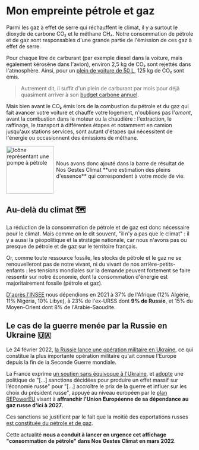 # Mon empreinte pétrole et gaz

Parmi les gaz à effet de serre qui réchauffent le climat, il y a surtout le dioxyde de carbone CO₂ et le méthane CH₄. Notre consommation de pétrole et de gaz sont responsables d'une grande partie de l'émission de ces gaz à effet de serre.

Pour chaque litre de carburant (par exemple diesel dans la voiture, mais également kérosène dans l'avion), environ 2,5 kg de CO₂ sont rejettés dans l'atmosphère. Ainsi, pour un [plein de voiture de 50 L](https://nosgestesclimat.fr/documentation/p%C3%A9trole/volume-plein), 125 kg de CO₂ sont émis.

> Autrement dit, il suffit d'un plein de carburant par mois pour déjà quasiment arriver à son [budget carbone annuel](https://nosgestesclimat.fr/blog/budget/).

Mais bien avant le CO₂ émis lors de la combustion du pétrole et du gaz qui fait avancer votre voiture et chauffe votre logement, n'oublions pas l'_amont_, avant la combustion dans le moteur ou la chaudière : l'extraction, le raffinage, le transport à différentes étapes et notamment en camion jusqu'aux stations services, sont autant d'étapes qui nécessitent de l'énergie ou occasionnent des émissions de méthane.

<div style="display: flex; align-items: center"><img
    		src="/images/pompe-essence.svg"
    		style="height: 8rem; margin-right: .4rem"
    		alt="Icône représentant une pompe à pétrole"
    	/>
Nous avons donc ajouté dans la barre de résultat de Nos Gestes Climat **une estimation des pleins d'essence** qui correspondent à votre mode de vie.

</div>

## Au-delà du climat 🗺️

La réduction de la consommation de pétrole et de gaz est donc nécessaire pour le climat. Mais comme on le dit souvent, "il n'y a pas que le climat" : il y a aussi la géopolitique et la stratégie nationale, car nous n'avons pas ou presque de pétrole et de gaz sur le territoire français.

Or, comme toute ressource fossile, les stocks de pétrole et le gaz ne se renouvelleront pas de notre vivant, ni du vivant de nos arrière-petits-enfants : les tensions mondiales sur la demande peuvent fortement se faire ressentir sur notre économie, dont la consommation d'énergie est majoritairement fossile (pétrole et gaz).

[D'après l'INSEE](https://www.insee.fr/fr/statistiques/2119697) nous dépendions en 2021 à 37% de l'Afrique (12% Algérie, 11% Nigéria, 10% Libye), à 23% de l'ex-URSS dont **9% de Russie**, et 15% du Moyen-Orient dont 8% de l'Arabie-Saoudite.

## Le cas de la guerre menée par la Russie en Ukraine 🇺🇦

Le 24 février 2022, [la Russie lance une opération militaire en Ukraine](https://fr.wikipedia.org/wiki/Invasion_de_l%27Ukraine), ce qui constitue la plus importante opération militaire qu'ait connue l'Europe depuis la fin de la Seconde Guerre mondiale.

La France exprime [un soutien sans équivoque à l'Ukraine](https://www.gouvernement.fr/info-ukraine), et [adopte](https://www.diplomatie.gouv.fr/fr/dossiers-pays/ukraine/guerre-en-ukraine-la-position-de-la-france/article/guerre-en-ukraine-la-position-de-la-france) une politique de "[...] sanctions décidées pour produire un effet massif sur l’économie russe" pour "[...] accroître le prix de la guerre et influer sur les choix du président russe", appuyé au niveau européen par le [plan REPowerEU](https://france.representation.ec.europa.eu/informations/leurope-peut-elle-se-passer-du-gaz-russe-2022-07-25_fr) visant à **affranchir l'Union Européenne de sa dépendance au gaz russe d'ici à 2027**.

Ces sanctions se justifient par le fait que la moitié des exportations russes [est constituée du pétrole et de gaz](https://fr.statista.com/infographie/26880/commerce-international-russie-exportations-petrole-gaz-balance-commerciale/).

Cette actualité **nous a conduit à lancer en urgence cet affichage "consommation de pétrole" dans Nos Gestes Climat en mars 2022**.
